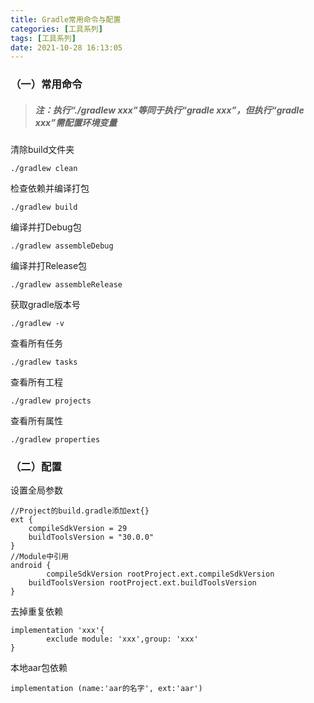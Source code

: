 ```yaml
---
title: Gradle常用命令与配置
categories: [工具系列]
tags: [工具系列]
date: 2021-10-28 16:13:05
---
```


### （一）常用命令

> ##### 注：执行“./gradlew xxx”等同于执行“gradle xxx”，但执行“gradle xxx”需配置环境变量

清除build文件夹

```
./gradlew clean
```

检查依赖并编译打包

```
./gradlew build
```

<!--more-->

编译并打Debug包

```
./gradlew assembleDebug
```

编译并打Release包

```
./gradlew assembleRelease
```

获取gradle版本号

```
./gradlew -v
```

查看所有任务

```
./gradlew tasks
```

查看所有工程

```
./gradlew projects
```

查看所有属性

```
./gradlew properties
```

### （二）配置

设置全局参数

```
//Project的build.gradle添加ext{}
ext {
    compileSdkVersion = 29
    buildToolsVersion = "30.0.0"
}
//Module中引用
android {
		compileSdkVersion rootProject.ext.compileSdkVersion
    buildToolsVersion rootProject.ext.buildToolsVersion
}
```

去掉重复依赖

```
implementation 'xxx'{
		exclude module: 'xxx',group: 'xxx'
}
```

本地aar包依赖

```
implementation (name:'aar的名字', ext:'aar')
```

